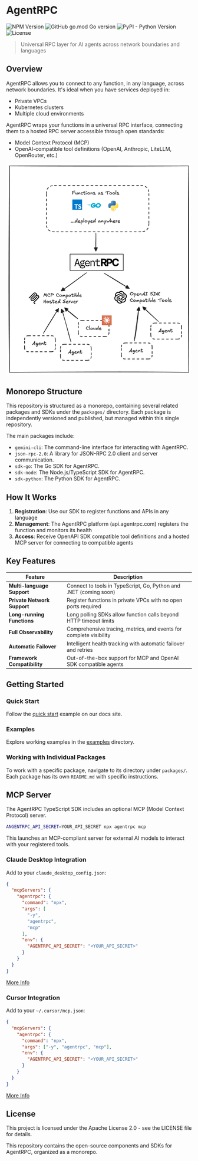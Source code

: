 # AgentRPC

![NPM Version](https://img.shields.io/npm/v/agentrpc?color=32CD32) ![GitHub go.mod Go version](https://img.shields.io/github/go-mod/go-version/agentrpc/agentrpc?filename=sdk-go%2Fgo.mod&color=32CD32) ![PyPI - Python Version](https://img.shields.io/pypi/v/agentrpc?color=32CD32) ![License](https://img.shields.io/badge/License-Apache%202.0-blue.svg)

> Universal RPC layer for AI agents across network boundaries and languages

## Overview

AgentRPC allows you to connect to any function, in any language, across network boundaries. It\'s ideal when you have services deployed in:
- Private VPCs
- Kubernetes clusters
- Multiple cloud environments

AgentRPC wraps your functions in a universal RPC interface, connecting them to a hosted RPC server accessible through open standards:

- Model Context Protocol (MCP)
- OpenAI-compatible tool definitions (OpenAI, Anthropic, LiteLLM, OpenRouter, etc.)

<p align="center">
<img src="./assets/deployment.png" alt="deployment" width="500">
</p>

## Monorepo Structure

This repository is structured as a monorepo, containing several related packages and SDKs under the `packages/` directory. Each package is independently versioned and published, but managed within this single repository.

The main packages include:
*   `gemini-cli`: The command-line interface for interacting with AgentRPC.
*   `json-rpc-2.0`: A library for JSON-RPC 2.0 client and server communication.
*   `sdk-go`: The Go SDK for AgentRPC.
*   `sdk-node`: The Node.js/TypeScript SDK for AgentRPC.
*   `sdk-python`: The Python SDK for AgentRPC.

## How It Works

1.  **Registration**: Use our SDK to register functions and APIs in any language
2.  **Management**: The AgentRPC platform (api.agentrpc.com) registers the function and monitors its health
3.  **Access**: Receive OpenAPI SDK compatible tool definitions and a hosted MCP server for connecting to compatible agents

## Key Features

| Feature | Description |
|---------|-------------|
| **Multi-language Support** | Connect to tools in TypeScript, Go, Python and .NET (coming soon) |
| **Private Network Support** | Register functions in private VPCs with no open ports required |
| **Long-running Functions** | Long polling SDKs allow function calls beyond HTTP timeout limits |
| **Full Observability** | Comprehensive tracing, metrics, and events for complete visibility |
| **Automatic Failover** | Intelligent health tracking with automatic failover and retries |
| **Framework Compatibility** | Out-of-the-box support for MCP and OpenAI SDK compatible agents |

## Getting Started

### Quick Start

Follow the [quick start](https://docs.agentrpc.com/quickstart) example on our docs site.

### Examples

Explore working examples in the [examples](./examples) directory.

### Working with Individual Packages

To work with a specific package, navigate to its directory under `packages/`. Each package has its own `README.md` with specific instructions.

## MCP Server

The AgentRPC TypeScript SDK includes an optional MCP (Model Context Protocol) server.

```sh
ANGENTRPC_API_SECRET=YOUR_API_SECRET npx agentrpc mcp
```

This launches an MCP-compliant server for external AI models to interact with your registered tools.

### Claude Desktop Integration

Add to your `claude_desktop_config.json`:

```json
{
  "mcpServers": {
    "agentrpc": {
      "command": "npx",
      "args": [
        "-y",
        "agentrpc",
        "mcp"
      ],
      "env": {
        "AGENTRPC_API_SECRET": "<YOUR_API_SECRET>"
      }
    }
  }
}
```

[More Info](https://modelcontextprotocol.io/quickstart/user)

### Cursor Integration

Add to your `~/.cursor/mcp.json`:

```json
{
  "mcpServers": {
    "agentrpc": {
      "command": "npx",
      "args": ["-y", "agentrpc", "mcp"],
      "env": {
        "AGENTRPC_API_SECRET": "<YOUR_API_SECRET>"
      }
    }
  }
}
```

[More Info](https://docs.cursor.com/context/model-context-protocol#configuring-mcp-servers)

## License

This project is licensed under the Apache License 2.0 - see the LICENSE file for details.

This repository contains the open-source components and SDKs for AgentRPC, organized as a monorepo.